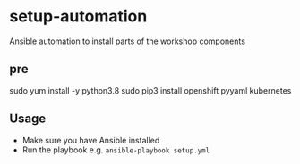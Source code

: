 # setup-automation

Ansible automation to install parts of the workshop components

## pre

sudo yum install -y python3.8
sudo pip3 install openshift pyyaml kubernetes


## Usage

- Make sure you have Ansible installed
- Run the playbook e.g. `ansible-playbook setup.yml`
